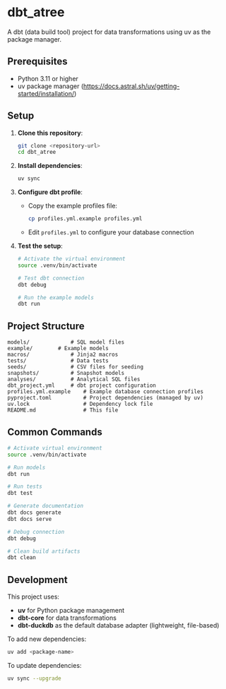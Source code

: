 # dbt_atree

A dbt (data build tool) project for data transformations using uv as the package manager.

## Prerequisites

- Python 3.11 or higher
- uv package manager (https://docs.astral.sh/uv/getting-started/installation/)

## Setup

1. **Clone this repository**:
   ```bash
   git clone <repository-url>
   cd dbt_atree
   ```

2. **Install dependencies**:
   ```bash
   uv sync
   ```

3. **Configure dbt profile**:
   - Copy the example profiles file:
     ```bash
     cp profiles.yml.example profiles.yml
     ```
   - Edit `profiles.yml` to configure your database connection

4. **Test the setup**:
   ```bash
   # Activate the virtual environment
   source .venv/bin/activate
   
   # Test dbt connection
   dbt debug
   
   # Run the example models
   dbt run
   ```

## Project Structure

```
models/             # SQL model files
example/        # Example models
macros/             # Jinja2 macros
tests/              # Data tests
seeds/              # CSV files for seeding
snapshots/          # Snapshot models
analyses/           # Analytical SQL files
dbt_project.yml     # dbt project configuration
profiles.yml.example    # Example database connection profiles
pyproject.toml          # Project dependencies (managed by uv)
uv.lock                 # Dependency lock file
README.md               # This file
```

## Common Commands

```bash
# Activate virtual environment
source .venv/bin/activate

# Run models
dbt run

# Run tests
dbt test

# Generate documentation
dbt docs generate
dbt docs serve

# Debug connection
dbt debug

# Clean build artifacts
dbt clean
```

## Development

This project uses:
- **uv** for Python package management
- **dbt-core** for data transformations
- **dbt-duckdb** as the default database adapter (lightweight, file-based)

To add new dependencies:
```bash
uv add <package-name>
```

To update dependencies:
```bash
uv sync --upgrade
```